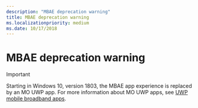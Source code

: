 ```yaml
---
description: "MBAE deprecation warning"
title: MBAE deprecation warning
ms.localizationpriority: medium
ms.date: 10/17/2018
---
```


# MBAE deprecation warning

> [!IMPORTANT]
> Starting in Windows 10, version 1803, the MBAE app experience is replaced by an MO UWP app. For more information about MO UWP apps, see [UWP mobile broadband apps](uwp-mobile-broadband-apps.md).
